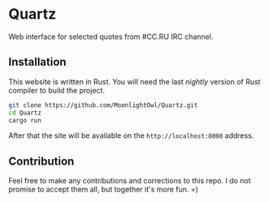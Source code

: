 # Quartz
Web interface for selected quotes from #CC.RU IRC channel.

## Installation
This website is written in Rust. You will need the last *nightly* version of Rust compiler to build the project.

```sh
git clone https://github.com/MoonlightOwl/Quartz.git
cd Quartz
cargo run
```

After that the site will be available on the `http://localhost:8000` address.

## Contribution
Feel free to make any contributions and corrections to this repo.
I do not promise to accept them all, but together it's more fun.
=)
